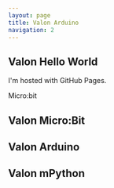 ```yaml
---
layout: page
title: Valon Arduino
navigation: 2
---
```


## Valon Hello World

I'm hosted with GitHub Pages.

Micro:bit 

## Valon Micro:Bit

## Valon Arduino


## Valon mPython